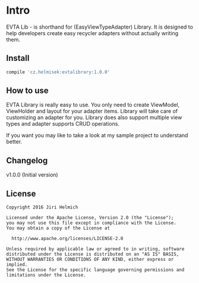 # Intro
EVTA Lib - is shorthand for (EasyViewTypeAdapter) Library. It is designed to help developers create easy recycler adapters without actually writing them.

## Install

```groovy
compile 'cz.helmisek:evtalibrary:1.0.0' 
```

## How to use
EVTA Library is really easy to use. You only need to create ViewModel, ViewHolder and layout for your adapter items.
Library will take care of customizing an adapter for you.
Library does also support multiple view types and adapter supports CRUD operations.

If you want you may like to take a look at my sample project to understand better.

## Changelog

v1.0.0 (Initial version)

## License
```
Copyright 2016 Jiri Helmich

Licensed under the Apache License, Version 2.0 (the "License");
you may not use this file except in compliance with the License.
You may obtain a copy of the License at

  http://www.apache.org/licenses/LICENSE-2.0

Unless required by applicable law or agreed to in writing, software
distributed under the License is distributed on an "AS IS" BASIS,
WITHOUT WARRANTIES OR CONDITIONS OF ANY KIND, either express or implied.
See the License for the specific language governing permissions and
limitations under the License.
```
